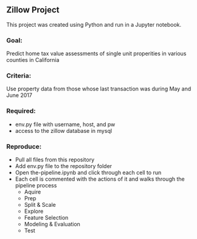 ## Zillow Project

This project was created using Python and run in a Jupyter notebook. 

### Goal:
Predict home tax value assessments of single unit properities in various counties in California

### Criteria: 
Use property data from those whose last transaction was during May and June 2017 

### Required: 
- env.py file with username, host, and pw
- access to the zillow database in mysql

### Reproduce: 
- Pull all files from this repository
- Add env.py file to the repository folder
- Open the-pipeline.ipynb and click through each cell to run
- Each cell is commented with the actions of it and walks through the pipeline process
    - Aquire
    - Prep
    - Split & Scale
    - Explore
    - Feature Selection
    - Modeling & Evaluation
    - Test

